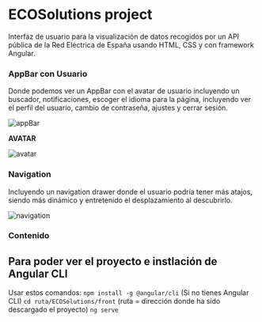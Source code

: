# ECOSolutions project
Interfaz de usuario para la visualización de datos recogidos por un API pública de la Red Eléctrica de España usando HTML, CSS y con framework Angular.

### AppBar con Usuario
Donde podemos ver un AppBar con el avatar de usuario incluyendo un buscador, notificaciones, escoger el idioma para la página, incluyendo ver el perfil del usuario, cambio de contraseña, ajustes y cerrar sesión.

![appBar](https://github.com/Araneth25/ECOSolutions/assets/97691182/b24bd5dd-58fb-402a-8002-638d3faf64a3)

**AVATAR**

![avatar](https://github.com/Araneth25/ECOSolutions/assets/97691182/a7129b3d-045f-4dbd-a45a-128e2410c90d)

### Navigation
Incluyendo un navigation drawer donde el usuario podría tener más atajos, siendo más dinámico y entretenido el desplazamiento al descubrirlo.

![navigation](https://github.com/Araneth25/ECOSolutions/assets/97691182/3f622642-78ad-4e30-af14-ce7670911c20)

### Contenido



## Para poder ver el proyecto e instlación de Angular CLI
Usar estos comandos:
`npm install -g @angular/cli` (Si no tienes Angular CLI)
`cd ruta/ECOSolutions/front` (ruta = dirección donde ha sido descargado el proyecto)
`ng serve`


